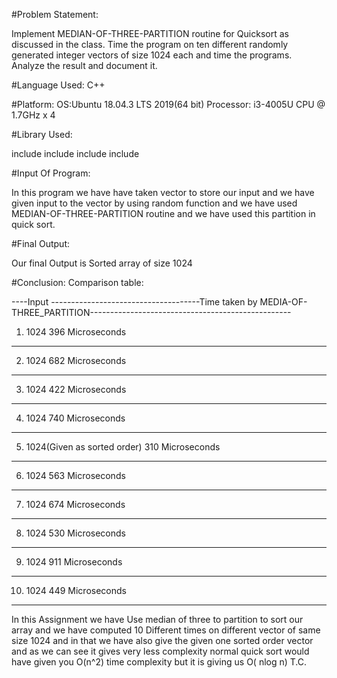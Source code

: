 #Problem Statement:

Implement MEDIAN-OF-THREE-PARTITION routine for Quicksort as discussed in the
class. Time the program on ten different randomly generated integer vectors of size 1024
each and time the programs. Analyze the result and document it.

#Language Used: 
C++


#Platform:
OS:Ubuntu 18.04.3 LTS 2019(64 bit)
Processor: i3-4005U CPU @ 1.7GHz x 4

#Library Used:

include <chrono>
include <vector>
include <fstream>
include <iostream> 




#Input Of Program:

In this program we have have taken vector to store our input and we have given input to the vector by using random function
and we have used MEDIAN-OF-THREE-PARTITION routine and we have used this partition in quick sort. 


#Final Output:

Our final Output is 
Sorted array of size 1024
 
#Conclusion:
Comparison table:

									                       
----Input -------------------------------------Time taken by MEDIA-OF-THREE_PARTITION--------------------------------------------------
		
1.  1024				396 Microseconds
---------------------------------------------------------------------------------------------------------------------------------------	
2.  1024 				682 Microseconds
---------------------------------------------------------------------------------------------------------------------------------------
3.  1024				422 Microseconds
---------------------------------------------------------------------------------------------------------------------------------------
4.  1024				740 Microseconds
---------------------------------------------------------------------------------------------------------------------------------------
5.  1024(Given as sorted order)		310 Microseconds
---------------------------------------------------------------------------------------------------------------------------------------	
6.  1024				563 Microseconds
---------------------------------------------------------------------------------------------------------------------------------------	
7.  1024				674 Microseconds
---------------------------------------------------------------------------------------------------------------------------------------	
8.  1024				530 Microseconds
---------------------------------------------------------------------------------------------------------------------------------------	
9.  1024				911 Microseconds
---------------------------------------------------------------------------------------------------------------------------------------	
10. 1024				449 Microseconds
---------------------------------------------------------------------------------------------------------------------------------------	

In this Assignment we have Use median of three to partition to sort our array and we have computed 10 Different times on 
different vector of same size 1024 and in that we have also give the given one sorted order vector and as we can see it gives 
very less complexity normal quick sort would have given you O(n^2) time complexity but it is giving us O( nlog n) T.C.


